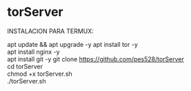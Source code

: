 # torServer
INSTALACION PARA TERMUX:<br>

apt update && apt upgrade -y
apt install tor -y<br>
apt install nginx -y<br>
apt install git -y
git clone https://github.com/pes528/torServer<br>
cd torServer<br>
chmod +x torServer.sh<br>
./torServer.sh
